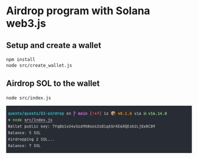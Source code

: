 # Airdrop program with Solana web3.js

## Setup and create a wallet

```shell
npm install
node src/create_wallet.js
```

## Airdrop SOL to the wallet

```shell
node src/index.js
```

![Airdrop screenshot](./images/airdrop.png "Airdrop screenshot")
